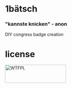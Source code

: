 

# 1bätsch
### "kannste knicken" - anon
DIY congress badge creation


# license
<a href="http://www.wtfpl.net/"><img src="http://www.wtfpl.net/wp-content/uploads/2012/12/wtfpl-badge-1.png" width="200" height="60" alt="WTFPL" /></a>
